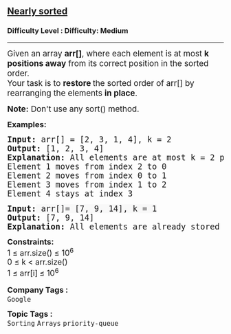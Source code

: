 <h2><a href="https://www.geeksforgeeks.org/problems/nearly-sorted-1587115620/1?_gl=1*oykuax*_up*MQ..&gclid=CjwKCAiAhqCdBhB0EiwAH8M_GoC4dHdy1Y8GWzmsRI77twRorT41-V4Tcl_M0MJ9Slc_sILYztk6PRoCyegQAvD_BwE">Nearly sorted</a></h2><h3>Difficulty Level : Difficulty: Medium</h3><hr><div class="problems_problem_content__Xm_eO"><p><span style="font-size: 14pt;">Given an array <strong>arr[]</strong>, where each element is at most <strong data-start="202" data-end="222">k positions away</strong> from its correct position in the sorted order.<br>Your task is to <strong data-start="275" data-end="316">restore </strong>the sorted order of arr[] by rearranging the elements <strong data-start="345" data-end="357">in place</strong>.</span></p>
<p><span style="font-size: 18.6667px;"><strong>Note:</strong> Don't use any sort() method.</span></p>
<p><span style="font-size: 18px;"><strong>Examples:</strong></span></p>
<pre><span style="font-size: 14pt;"><strong>Input:</strong> arr[] = [2, 3, 1, 4], k = 2
<strong>Output: </strong>[1, 2, 3, 4]<strong>
Explanation: </strong>All elements are at most k = 2 positions away from their correct positions.</span><br><span style="font-size: 14pt;">Element 1 moves from index 2 to 0</span><br><span style="font-size: 14pt;">Element 2 moves from index 0 to 1</span><br><span style="font-size: 14pt;">Element 3 moves from index 1 to 2</span><br><span style="font-size: 14pt;">Element 4 stays at index 3</span></pre>
<pre><span style="font-size: 14pt; font-family: 'andale mono', monospace;"><strong>Input:</strong><span style="color: #1d1c1d; font-variant-ligatures: common-ligatures; white-space: normal; background-color: #f8f8f8;"> arr[]= [7, 9, 14], k = 1</span>
<strong>Output: </strong>[7, 9, 14]<br><strong>Explanation: </strong>All elements are already stored in the sorted order.</span></pre>
<p><span style="font-size: 18px;"><strong>Constraints:</strong><br>1 ≤ arr.size() ≤ 10<sup>6</sup><br>0 ≤ k &lt; arr.size()<br>1 ≤ arr[i]<sub>&nbsp;</sub>≤ 10<sup>6</sup></span></p></div><p><span style=font-size:18px><strong>Company Tags : </strong><br><code>Google</code>&nbsp;<br><p><span style=font-size:18px><strong>Topic Tags : </strong><br><code>Sorting</code>&nbsp;<code>Arrays</code>&nbsp;<code>priority-queue</code>&nbsp;